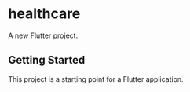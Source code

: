 # healthcare

A new Flutter project.

## Getting Started

This project is a starting point for a Flutter application.



